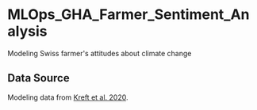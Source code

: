# MLOps_GHA_Farmer_Sentiment_Analysis
Modeling Swiss farmer's attitudes about climate change

## Data Source

Modeling data from [Kreft et al. 2020](https://www.sciencedirect.com/science/article/pii/S2352340920303048).
